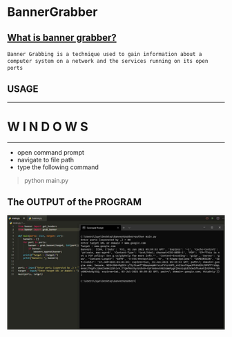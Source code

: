 # BannerGrabber

## [What is banner grabber?](https://en.wikipedia.org/wiki/Banner_grabbing)
    Banner Grabbing is a technique used to gain information about a computer system on a network and the services running on its open ports


## USAGE
-----------------------------------
#       W I N D O W S
-----------------------------------
- open command prompt
- navigate to  file path
- type the following command
>python main.py <br/>



## The OUTPUT of the PROGRAM

![Screenshot](./output.JPG)
